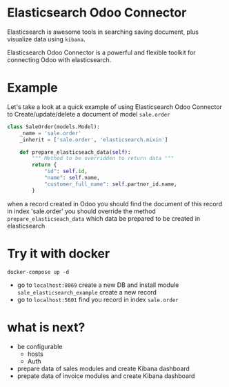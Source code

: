 # Elasticsearch Odoo Connector
Elasticsearch is awesome tools in searching saving document, plus visualize data using `kibana`.

Elasticsearch Odoo Connector is a powerful and flexible toolkit for connecting Odoo with elasticsearch.

# Example
Let's take a look at a quick example of using Elasticsearch Odoo Connector to Create/update/delete a document of model `sale.order` 

``` Python
class SaleOrder(models.Model):
    _name = 'sale.order'
    _inherit = ['sale.order', 'elasticsearch.mixin']

    def prepare_elasticseach_data(self):
        """ Method to be overridden to return data """
        return {
            "id": self.id,
            "name": self.name,
            "customer_full_name": self.partner_id.name,
        }
```
when a record created in Odoo you should find the document of this record in index 'sale.order'
you should override the method `prepare_elasticseach_data` which data be prepared to be created in elasticsearch

# Try it with docker
``` Shell
docker-compose up -d
```

- go to `localhost:8069` create a new DB and install module `sale_elasticsearch_example` create a new record
- go to `localhost:5601` find you record in index `sale.order` 

# what is next?
- be configurable
  - hosts
  - Auth
- prepare data of sales modules and create Kibana dashboard
- prepate data of invoice modules and create Kibana dashboard

